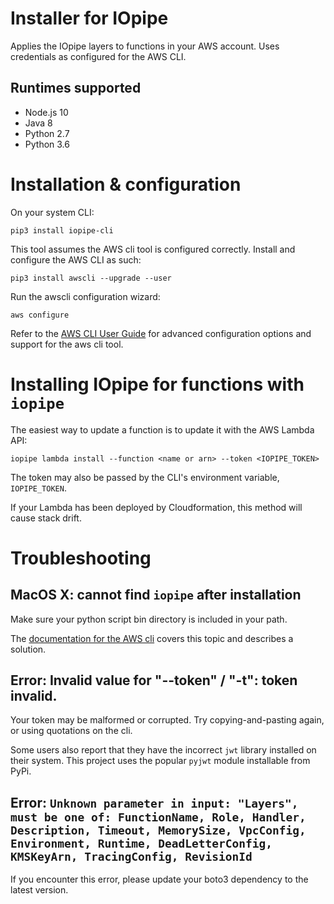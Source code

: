 # Installer for IOpipe

Applies the IOpipe layers to functions in your
AWS account. Uses credentials as configured
for the AWS CLI.

## Runtimes supported
- Node.js 10
- Java 8
- Python 2.7
- Python 3.6

# Installation & configuration

On your system CLI:

```
pip3 install iopipe-cli
```

This tool assumes the AWS cli tool is configured correctly. Install and configure the AWS CLI as such:

```
pip3 install awscli --upgrade --user
```

Run the awscli configuration wizard:

```
aws configure
```

Refer to the [AWS CLI User Guide](https://docs.aws.amazon.com/cli/latest/userguide/cli-chap-welcome.html) for advanced configuration options and support for the aws cli tool.

# Installing IOpipe for functions with `iopipe`

The easiest way to update a function is to update it with
the AWS Lambda API:

```
iopipe lambda install --function <name or arn> --token <IOPIPE_TOKEN>
```

The token may also be passed by the CLI's environment variable, `IOPIPE_TOKEN`.

If your Lambda has been deployed by Cloudformation, this method will cause stack drift.


# Troubleshooting

## MacOS X: cannot find `iopipe` after installation

Make sure your python script bin directory is included in your path.

The [documentation for the AWS cli](https://docs.aws.amazon.com/cli/latest/userguide/install-macos.html#awscli-install-osx-path) covers
this topic and describes a solution.

## Error: Invalid value for "--token" / "-t": token invalid.

Your token may be malformed or corrupted. Try copying-and-pasting again, or using quotations on the cli.

Some users also report that they have the incorrect `jwt` library installed on their system. This project
uses the popular `pyjwt` module installable from PyPi.

## Error: `Unknown parameter in input: "Layers", must be one of: FunctionName, Role, Handler, Description, Timeout, MemorySize, VpcConfig, Environment, Runtime, DeadLetterConfig, KMSKeyArn, TracingConfig, RevisionId`

If you encounter this error, please update your boto3 dependency to the latest version.
